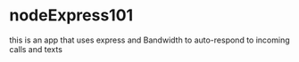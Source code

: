 # nodeExpress101 
this is an app that uses express and Bandwidth to auto-respond to incoming calls and texts